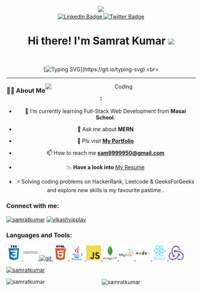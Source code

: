  
<div id="header" align="center">
  <img src="https://media.giphy.com/media/M9gbBd9nbDrOTu1Mqx/giphy.gif" width="100"/>
  <div id="badges">
    <a href="https://www.linkedin.com/in/samrat-kumar-992a93234/">
      <img src="https://img.shields.io/badge/LinkedIn-blue?style=for-the-badge&logo=linkedin&logoColor=white" alt="LinkedIn Badge"/>
    </a>
   <a href="https://twitter.com/samratk02525671">
      <img src="https://img.shields.io/badge/Twitter-blue?style=for-the-badge&logo=twitter&logoColor=white" alt="Twitter Badge"/>
    </a>
     
<!--   </div>
  <img src="https://komarev.com/ghpvc/?username=vikasviplav&style=flat-square&color=blue" alt=""/>
<a href="https://github.com/vikasviplav?tab=followers"><img src="https://img.shields.io/github/followers/vikasviplav?label=Followers&style=social" alt="GitHub Badge"></a>
 </div> -->

<h1 align="center">Hi there! I'm Samrat Kumar <img src="https://media.giphy.com/media/hvRJCLFzcasrR4ia7z/giphy.gif" width="25px"> </h1>
 <br>

[![Typing SVG](https://readme-typing-svg.herokuapp.com?font=comfortaa&color=016EEA&size=24&width=500&lines=Currently+Learning+Full-Stack+Web+Development;Open-Source+Developer;Nice+to+meet+you...)](https://git.io/typing-svg)
  <br>
<hr/>
<img align="right" alt="Coding" width="400" src="https://cdn.dribbble.com/users/1162077/screenshots/3848914/programmer.gif">


### :man_technologist: About Me :

- 🌱 I’m currently learning Full-Stack Web Development from **Masai School**.

- 💬 Ask me about **MERN**

- 💼 Pls visit **<a href="https://peaceful-otter-646d43.netlify.app/">My Portfolio</a>**

- 📫 How to reach me **sam9999950@gmail.com**

- 📉 **Have a look into** [My Resume](https://drive.google.com/drive/u/0/my-drive)

- ⚡ Solving coding problems on HackerRank, Leetcode & GeeksForGeeks and explore new skills is my favourite pastime
  .

<h3 align="left">Connect with me:</h3>
<p align="left">
<a href="https://codepen.io/samratkumar" target="blank"><img align="center" src="https://raw.githubusercontent.com/rahuldkjain/github-profile-readme-generator/master/src/images/icons/Social/codepen.svg" alt="samratkumar" height="30" width="40" /></a>
<a href="https://codesandbox.io/u/samrat124" target="blank"><img align="center" src="https://raw.githubusercontent.com/rahuldkjain/github-profile-readme-generator/master/src/images/icons/Social/codesandbox.svg" alt="vikashvipplav" height="30" width="40" /></a>

</p>

<h3 align="left">Languages and Tools:</h3>
<p align="left">    <a href="https://www.w3schools.com/css/" target="_blank" rel="noreferrer"> <img src="https://raw.githubusercontent.com/devicons/devicon/master/icons/css3/css3-original-wordmark.svg" alt="css3" width="40" height="40"/> </a> <a href="https://expressjs.com" target="_blank" rel="noreferrer"> <img src="https://raw.githubusercontent.com/devicons/devicon/master/icons/express/express-original-wordmark.svg" alt="express" width="40" height="40"/> </a> <a href="https://git-scm.com/" target="_blank" rel="noreferrer"> <img src="https://www.vectorlogo.zone/logos/git-scm/git-scm-icon.svg" alt="git" width="40" height="40"/> </a> <a href="https://www.w3.org/html/" target="_blank" rel="noreferrer"> <img src="https://raw.githubusercontent.com/devicons/devicon/master/icons/html5/html5-original-wordmark.svg" alt="html5" width="40" height="40"/> </a> <a href="https://www.java.com" target="_blank" rel="noreferrer"> <img src="https://raw.githubusercontent.com/devicons/devicon/master/icons/java/java-original.svg" alt="java" width="40" height="40"/> </a> <a href="https://developer.mozilla.org/en-US/docs/Web/JavaScript" target="_blank" rel="noreferrer"> <img src="https://raw.githubusercontent.com/devicons/devicon/master/icons/javascript/javascript-original.svg" alt="javascript" width="40" height="40"/> </a>     <a href="https://www.mongodb.com/" target="_blank" rel="noreferrer"> <img src="https://raw.githubusercontent.com/devicons/devicon/master/icons/mongodb/mongodb-original-wordmark.svg" alt="mongodb" width="40" height="40"/> </a> <a href="https://www.mysql.com/" target="_blank" rel="noreferrer"> <img src="https://raw.githubusercontent.com/devicons/devicon/master/icons/mysql/mysql-original-wordmark.svg" alt="mysql" width="40" height="40"/> </a> <a href="https://nodejs.org" target="_blank" rel="noreferrer"> <img src="https://raw.githubusercontent.com/devicons/devicon/master/icons/nodejs/nodejs-original-wordmark.svg" alt="nodejs" width="40" height="40"/> </a> <a href="https://reactjs.org/" target="_blank" rel="noreferrer"> <img src="https://raw.githubusercontent.com/devicons/devicon/master/icons/react/react-original-wordmark.svg" alt="react" width="40" height="40"/> </a> <a href="https://redux.js.org" target="_blank" rel="noreferrer"> <img src="https://raw.githubusercontent.com/devicons/devicon/master/icons/redux/redux-original.svg" alt="redux" width="40" height="40"/> </a> </p>

<p align="left"> <a href="https://github.com/ryo-ma/github-profile-trophy"><img src="https://github-profile-trophy.vercel.app/?username=samrat124" alt="samratkumar" /></a> </p>

<!-- [![Samrat's GitHub activity graph](https://activity-graph.herokuapp.com/graph?username=vikasviplav&&theme=xcode)](https://github.com/vikasviplav) -->

<p><img align="left" src="https://github-readme-stats.vercel.app/api/top-langs?username=samrat124&show_icons=true&locale=en&layout=compact&theme=tokyonight" alt="samratkumar" /></p>

<p>&nbsp;<img align="center" src="https://github-readme-stats.vercel.app/api?username=samrat124&show_icons=true&locale=en&theme=tokyonight" alt="samratkumar" /></p>

<!-- <p><img align="center" src="https://github-readme-streak-stats.herokuapp.com/?user=samrat124&&theme=tokyonight" alt="vikasviplav" /></p> -->
